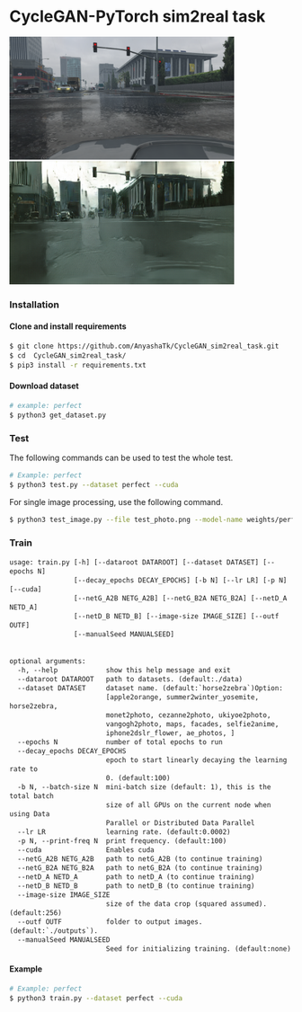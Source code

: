 # CycleGAN-PyTorch sim2real task

<img src="https://github.com/AnyashaTk/-CycleGAN_sim2real/blob/main/assets/example_in.png" width="400" /> <img src="https://github.com/AnyashaTk/-CycleGAN_sim2real/blob/main/assets/example_out.png" width="400" />

### Installation

#### Clone and install requirements

```bash
$ git clone https://github.com/AnyashaTk/CycleGAN_sim2real_task.git
$ cd  CycleGAN_sim2real_task/
$ pip3 install -r requirements.txt
```

#### Download dataset

```bash
# example: perfect
$ python3 get_dataset.py
```

### Test

The following commands can be used to test the whole test.

```bash
# Example: perfect
$ python3 test.py --dataset perfect --cuda
```

For single image processing, use the following command.

```bash
$ python3 test_image.py --file test_photo.png --model-name weights/perfect/netG_A2B.pth --cuda
```

### Train

```text
usage: train.py [-h] [--dataroot DATAROOT] [--dataset DATASET] [--epochs N]
                [--decay_epochs DECAY_EPOCHS] [-b N] [--lr LR] [-p N] [--cuda]
                [--netG_A2B NETG_A2B] [--netG_B2A NETG_B2A] [--netD_A NETD_A]
                [--netD_B NETD_B] [--image-size IMAGE_SIZE] [--outf OUTF]
                [--manualSeed MANUALSEED]


optional arguments:
  -h, --help            show this help message and exit
  --dataroot DATAROOT   path to datasets. (default:./data)
  --dataset DATASET     dataset name. (default:`horse2zebra`)Option:
                        [apple2orange, summer2winter_yosemite, horse2zebra,
                        monet2photo, cezanne2photo, ukiyoe2photo,
                        vangogh2photo, maps, facades, selfie2anime,
                        iphone2dslr_flower, ae_photos, ]
  --epochs N            number of total epochs to run
  --decay_epochs DECAY_EPOCHS
                        epoch to start linearly decaying the learning rate to
                        0. (default:100)
  -b N, --batch-size N  mini-batch size (default: 1), this is the total batch
                        size of all GPUs on the current node when using Data
                        Parallel or Distributed Data Parallel
  --lr LR               learning rate. (default:0.0002)
  -p N, --print-freq N  print frequency. (default:100)
  --cuda                Enables cuda
  --netG_A2B NETG_A2B   path to netG_A2B (to continue training)
  --netG_B2A NETG_B2A   path to netG_B2A (to continue training)
  --netD_A NETD_A       path to netD_A (to continue training)
  --netD_B NETD_B       path to netD_B (to continue training)
  --image-size IMAGE_SIZE
                        size of the data crop (squared assumed). (default:256)
  --outf OUTF           folder to output images. (default:`./outputs`).
  --manualSeed MANUALSEED
                        Seed for initializing training. (default:none)

```

#### Example


```bash
# Example: perfect
$ python3 train.py --dataset perfect --cuda
```
